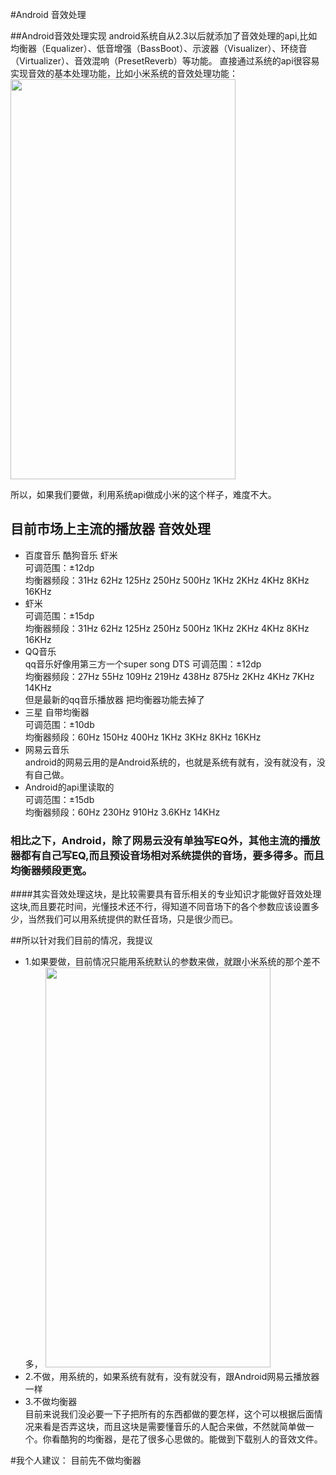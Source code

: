 #Android 音效处理

##Android音效处理实现 
android系统自从2.3以后就添加了音效处理的api,比如均衡器（Equalizer）、低音增强（BassBoot）、示波器（Visualizer）、环绕音（Virtualizer）、音效混响（PresetReverb）等功能。
直接通过系统的api很容易实现音效的基本处理功能，比如小米系统的音效处理功能：
<img src="https://github.com/wanliLiu/androidequalizer/blob/master/%E5%9D%87%E8%A1%A1%E5%99%A8/%E7%BD%91%E6%98%93%E4%BA%91%E5%B0%8F%E7%B1%B3/Screenshot_2017-11-21-11-43-15-621_com.android.mu.png" width="360" height="640"><br/>

所以，如果我们要做，利用系统api做成小米的这个样子，难度不大。

## 目前市场上主流的播放器 音效处理

- 百度音乐 酷狗音乐 虾米<br/>
    可调范围：±12dp<br/>
    均衡器频段：31Hz  62Hz  125Hz  250Hz  500Hz  1KHz  2KHz  4KHz  8KHz  16KHz<br/>
- 虾米<br/>
    可调范围：±15dp<br/>
    均衡器频段：31Hz  62Hz  125Hz  250Hz  500Hz  1KHz  2KHz  4KHz  8KHz  16KHz
- QQ音乐<br/>
    qq音乐好像用第三方一个super song DTS
    可调范围：±12dp<br/>
    均衡器频段：27Hz  55Hz  109Hz  219Hz  438Hz  875Hz  2KHz  4KHz  7KHz  14KHz<br/>
    但是最新的qq音乐播放器  把均衡器功能去掉了
- 三星 自带均衡器<br/>
    可调范围：±10db<br/>
    均衡器频段：60Hz  150Hz  400Hz  1KHz  3KHz  8KHz  16KHz<br/>
- 网易云音乐<br/>
    android的网易云用的是Android系统的，也就是系统有就有，没有就没有，没有自己做。
- Android的api里读取的<br/>
    可调范围：±15db<br/>
    均衡器频段：60Hz  230Hz  910Hz  3.6KHz  14KHz<br/>
     
### 相比之下，Android，除了网易云没有单独写EQ外，其他主流的播放器都有自己写EQ,而且预设音场相对系统提供的音场，要多得多。而且均衡器频段更宽。<br/>
####其实音效处理这块，是比较需要具有音乐相关的专业知识才能做好音效处理这块,而且要花时间，光懂技术还不行，得知道不同音场下的各个参数应该设置多少，当然我们可以用系统提供的默任音场，只是很少而已。

##所以针对我们目前的情况，我提议
- 1.如果要做，目前情况只能用系统默认的参数来做，就跟小米系统的那个差不多，
<img src="https://github.com/wanliLiu/androidequalizer/blob/master/%E5%9D%87%E8%A1%A1%E5%99%A8/%E7%BD%91%E6%98%93%E4%BA%91%E5%B0%8F%E7%B1%B3/Screenshot_2017-11-21-11-43-19-045_com.android.mu.png" width="360" height="640"><br/>
- 2.不做，用系统的，如果系统有就有，没有就没有，跟Android网易云播放器一样
- 3.不做均衡器<br/>
 目前来说我们没必要一下子把所有的东西都做的要怎样，这个可以根据后面情况来看是否弄这块，而且这块是需要懂音乐的人配合来做，不然就简单做一个。你看酷狗的均衡器，是花了很多心思做的。能做到下载别人的音效文件。
 
#我个人建议： 目前先不做均衡器

